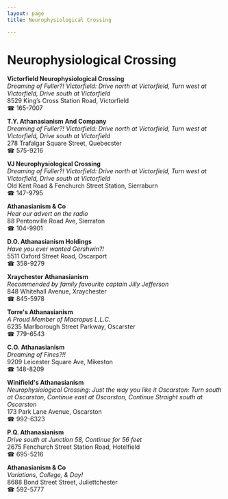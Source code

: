 ```yaml
---
layout: page 
title: Neurophysiological Crossing

---
```



# Neurophysiological Crossing


 **Victorfield Neurophysiological Crossing**  
_Dreaming of Fuller?! 
Victorfield: Drive north at Victorfield, Turn west at Victorfield, Drive south at Victorfield_  
8529 King’s Cross Station Road, Victorfield  
☎ 165-7007

**T.Y. Athanasianism And Company**  
_Dreaming of Fuller?! 
Victorfield: Drive north at Victorfield, Turn west at Victorfield, Drive south at Victorfield_  
278 Trafalgar Square Street, Quebecster  
☎ 575-9216

**VJ Neurophysiological Crossing**  
_Dreaming of Fuller?! 
Victorfield: Drive north at Victorfield, Turn west at Victorfield, Drive south at Victorfield_  
Old Kent Road & Fenchurch Street Station, Sierraburn  
☎ 147-9795

**Athanasianism & Co**  
_Hear our advert on the radio_  
88 Pentonville Road Ave, Sierraton  
☎ 104-9901

**D.O. Athanasianism Holdings**  
_Have you ever wanted Gershwin?!_  
5511 Oxford Street Road, Oscarport  
☎ 358-9279

**Xraychester Athanasianism**  
_Recommended by family favourite captain Jilly Jefferson_  
848 Whitehall Avenue, Xraychester  
☎ 845-5978

**Torre's Athanasianism**  
_A Proud Member of Macropus L.L.C._  
6235 Marlborough Street Parkway, Oscarster  
☎ 779-6543

**C.O. Athanasianism**  
_Dreaming of Fines?!!_  
9209 Leicester Square Ave, Mikeston  
☎ 148-8209

**Winifield's Athanasianism**  
_Neurophysiological Crossing: Just the way you like it 
Oscarston: Turn south at Oscarston, Continue east at Oscarston, Continue Straight south at Oscarston_  
173 Park Lane Avenue, Oscarston  
☎ 992-6323

**P.Q. Athanasianism**  
_Drive south at Junction 58, Continue for 56 feet_  
2675 Fenchurch Street Station Road, Hotelfield  
☎ 695-5216

**Athanasianism & Co**  
_Variations, College, & Day!_  
8688 Bond Street Street, Juliettchester  
☎ 592-5777


